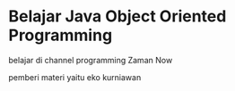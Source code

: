 # Belajar Java Object Oriented Programming

belajar di channel programming Zaman Now

pemberi materi yaitu eko kurniawan